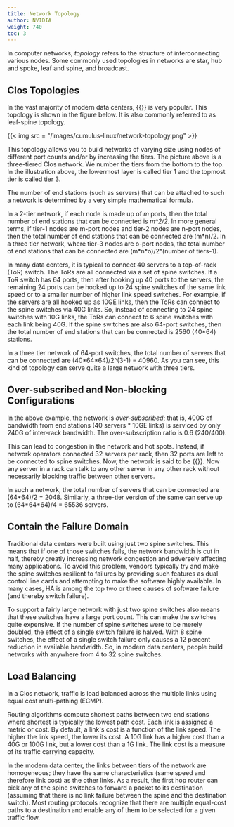 ```yaml
---
title: Network Topology
author: NVIDIA
weight: 740
toc: 3
---
```

In computer networks, *topology* refers to the structure of interconnecting various nodes. Some commonly used topologies in networks are star, hub and spoke, leaf and spine, and broadcast.

## Clos Topologies

In the vast majority of modern data centers, {{<exlink url="http://en.wikipedia.org/wiki/Clos_network" text="Clos or fat tree topology">}} is very popular. This topology is shown in the figure below. It is also commonly referred to as leaf-spine topology.

{{< img src = "/images/cumulus-linux/network-topology.png" >}}

This topology allows you to build networks of varying size using nodes of different port counts and/or by increasing the tiers. The picture above is a three-tiered Clos network. We number the tiers from the bottom to the top. In the illustration above, the lowermost layer is called tier 1 and the topmost tier is called tier 3.

The number of end stations (such as servers) that can be attached to such a network is determined by a very simple mathematical formula.

In a 2-tier network, if each node is made up of *m* ports, then the total number of end stations that can be connected is *m^2/2*. In more general terms, if tier-1 nodes are m-port nodes and tier-2 nodes are n-port nodes, then the total number of end stations that can be connected are (m\*n)/2. In a three tier network, where tier-3 nodes are o-port nodes, the total number of end stations that can be connected are (m\*n\*o)/2^(number of tiers-1).

In many data centers, it is typical to connect 40 servers to a top-of-rack (ToR) switch. The ToRs are all connected via a set of spine switches. If a ToR switch has 64 ports, then after hooking up 40 ports to the servers, the remaining 24 ports can be hooked up to 24 spine switches of the same link speed or to a smaller number of higher link speed switches. For example, if the servers are all hooked up as 10GE links, then the ToRs can connect to the spine switches via 40G links. So, instead of connecting to 24 spine switches with 10G links, the ToRs can connect to 6 spine switches with each link being 40G. If the spine switches are also 64-port switches, then the total number of end stations that can be connected is 2560 (40\*64) stations.

In a three tier network of 64-port switches, the total number of servers that can be connected are (40\*64\*64)/2^(3-1) = 40960. As you can see, this kind of topology can serve quite a large network with three tiers.

## Over-subscribed and Non-blocking Configurations

In the above example, the network is *over-subscribed*; that is, 400G of bandwidth from end stations (40 servers \* 10GE links) is serviced by only 240G of inter-rack bandwidth. The over-subscription ratio is 0.6 (240/400).

This can lead to congestion in the network and hot spots. Instead, if network operators connected 32 servers per rack, then 32 ports are left to be connected to spine switches. Now, the network is said to be {{<exlink url="http://en.wikipedia.org/wiki/Clos_network#Blocking_characteristics" text="rearrangably non-blocking">}}. Now any server in a rack can talk to any other server in any other rack without necessarily blocking traffic between other servers.

In such a network, the total number of servers that can be connected are (64\*64)/2 = 2048. Similarly, a three-tier version of the same can serve up to (64\*64\*64)/4 = 65536 servers.

## Contain the Failure Domain

Traditional data centers were built using just two spine switches. This means that if one of those switches fails, the network bandwidth is cut in half, thereby greatly increasing network congestion and adversely affecting many applications. To avoid this problem, vendors typically try and make the spine switches resilient to failures by providing such features as dual control line cards and attempting to make the software highly available. In many cases, HA is among the top two or three causes of software failure (and thereby switch failure).

To support a fairly large network with just two spine switches also means that these switches have a large port count. This can make the switches quite expensive. If the number of spine switches were to be merely doubled, the effect of a single switch failure is halved. With 8 spine switches, the effect of a single switch failure only causes a 12 percent reduction in available bandwidth. So, in modern data centers, people build networks with anywhere from 4 to 32 spine switches.

## Load Balancing

In a Clos network, traffic is load balanced across the multiple links using equal cost multi-pathing (ECMP).

Routing algorithms compute shortest paths between two end stations where shortest is typically the lowest path cost. Each link is assigned a metric or cost. By default, a link's cost is a function of the link speed. The higher the link speed, the lower its cost. A 10G link has a higher cost than a 40G or 100G link, but a lower cost than a 1G link. The link cost is a measure of its traffic carrying capacity.

In the modern data center, the links between tiers of the network are homogeneous; they have the same characteristics (same speed and therefore link cost) as the other links. As a result, the first hop router can pick any of the spine switches to forward a packet to its destination (assuming that there is no link failure between the spine and the destination switch). Most routing protocols recognize that there are multiple equal-cost paths to a destination and enable any of them to be selected for a given traffic flow.
